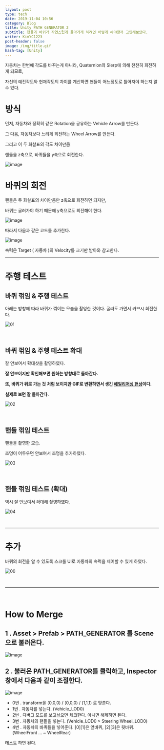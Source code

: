 ```yaml
---
layout: post
type: tech
date: 2019-11-04 10:56
category: Blog
title: Unity PATH GENERATOR 2
subtitle: 핸들과 바퀴가 자연스럽게 돌아가게 하려면 어떻게 해야할까 고민해보았다.
writer: KimYC1223
post-header: false
image: /img/title.gif
hash-tag: [Unity]
---
```


 자동차는 한번에 각도를 바꾸는게 아니라, Quaternion의 Slerp에 의해 천천히 회전하게 되므로,

 자신의 예전각도와 현재각도의 차이를 계산하면 핸들이 어느정도로 틀어져야 하는지 알 수 있다.

# 방식

먼저, 자동차와 정확히 같은 Rotation을 공유하는 Vehicle Arrow를 만든다.

그 다음, 자동차보다 느리게 회전하는 Wheel Arrow를 만든다.

그리고 이 두 화살표의 각도 차이만큼

핸들을 z축으로, 바퀴들을 y축으로 회전한다.

![image](https://user-images.githubusercontent.com/40852277/68102405-e7ceda00-ff15-11e9-93a8-11e9862be0ac.png)

# 바퀴의 회전

핸들은 두 화살표의 차이만큼만 z축으로 회전하면 되지만,

바퀴는 굴러가야 하기 때문에 y축으로도 회전해야 한다.

![image](https://user-images.githubusercontent.com/40852277/68102742-5eb8a280-ff17-11e9-94d4-80b87f67bffd.png)


따라서 다음과 같은 코드를 추가한다.

![image](https://user-images.githubusercontent.com/40852277/68104779-be1ab080-ff1f-11e9-9f6b-d4ce43d086ed.png)

속력은 Target ( 자동차 )의 Velocity를 크기만 받아와 참고한다.

---

# 주행 테스트

## 바퀴 꺾임 & 주행 테스트

아래는 방향에 따라 바퀴가 꺾이는 모습을 촬영한 것이다. 굴러도 가면서 커브시 회전한다.

![01](https://user-images.githubusercontent.com/40852277/68105332-785ee780-ff21-11e9-87a6-0f285cd419d7.gif)

<br>

## 바퀴 꺾임 & 주행 테스트 확대

잘 안보여서 확대샷을 촬영하였다.

**잘 안보이지만 확인해보면 원하는 방향대로 돌아간다.**

**또, 바퀴가 뒤로 가는 것 처럼 보이지만 GIF로 변환하면서 생긴 [에일리어싱 현상](http://www.astronomer.rocks/news/photo/201807/86062_9744_2329.gif)이다.**

**실제로 보면 잘 돌아간다.**

![02](https://user-images.githubusercontent.com/40852277/68105335-7e54c880-ff21-11e9-9c84-bb4e60defead.gif)

<br>

## 핸들 꺾임 테스트

핸들을 촬영한 모습.

조명이 어두우면 안보여서 조명을 추가하였다.

![03](https://user-images.githubusercontent.com/40852277/68105341-81e84f80-ff21-11e9-8739-c0e9100e72cd.gif)

<br>

## 핸들 꺾임 테스트 (확대)

역시 잘 안보여서 확대해 촬영하였다.

![04](https://user-images.githubusercontent.com/40852277/68105346-84e34000-ff21-11e9-8d22-75c85401aae9.gif)

<br>

---

# 추가

바퀴의 회전을 알 수 있도록 스크롤 UI로 자동차의 속력을 제어할 수 있게 하였다.

![00](https://user-images.githubusercontent.com/40852277/68105297-62e9bd80-ff21-11e9-8b45-203a5c3b161e.gif)

<br>

---

<br>

# How to Merge

##  1 . Asset > Prefab > PATH_GENERATOR 를 Scene으로 불러온다.

![image](https://user-images.githubusercontent.com/40852277/68105856-274ff300-ff23-11e9-930d-88cdc526e831.png)

## 2 . 불러온 PATH_GENERATOR를 클릭하고, Inspector 창에서 다음과 같이 조절한다.

![image](https://user-images.githubusercontent.com/40852277/68105833-156e5000-ff23-11e9-9519-a3e533995ea3.png)

- 0번 . transform을 (0,0,0) / (0,0,0) / (1,1,1) 로 맞춘다.
- 1번 . 자동차를 넣는다. (Vehicle_LOD0)
- 2번 . 디버그 모드를 보고싶으면 체크한다. 아니면 해제하면 된다.
- 3번 . 자동차의 핸들을 넣는다. (Vehicle_LOD0 > Steering Wheel_LOD0)
- 4번 . 자동차의 바퀴들을 넣어준다. [0][1]은 앞바퀴, [2][3]은 뒷바퀴. (WheelFront ... ~ WheelRear)

테스트 하면 된다.

<br><br>
